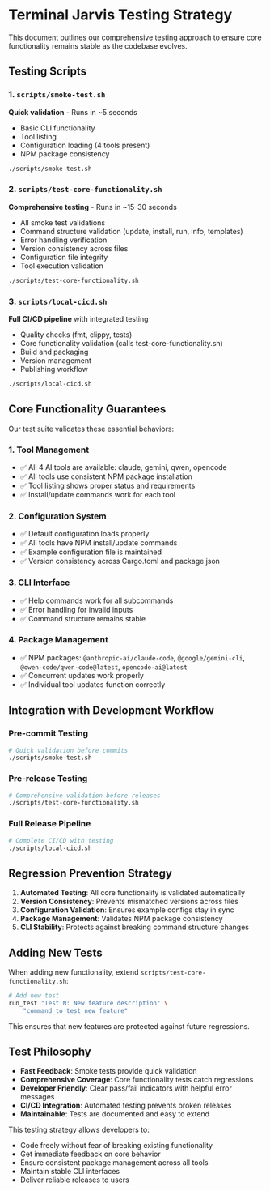 # Terminal Jarvis Testing Strategy

This document outlines our comprehensive testing approach to ensure core functionality remains stable as the codebase evolves.

## Testing Scripts

### 1. `scripts/smoke-test.sh` 
**Quick validation** - Runs in ~5 seconds
- Basic CLI functionality
- Tool listing
- Configuration loading (4 tools present)
- NPM package consistency

```bash
./scripts/smoke-test.sh
```

### 2. `scripts/test-core-functionality.sh`
**Comprehensive testing** - Runs in ~15-30 seconds
- All smoke test validations
- Command structure validation (update, install, run, info, templates)
- Error handling verification
- Version consistency across files
- Configuration file integrity
- Tool execution validation

```bash
./scripts/test-core-functionality.sh
```

### 3. `scripts/local-cicd.sh`
**Full CI/CD pipeline** with integrated testing
- Quality checks (fmt, clippy, tests)
- Core functionality validation (calls test-core-functionality.sh)
- Build and packaging
- Version management
- Publishing workflow

```bash
./scripts/local-cicd.sh
```

## Core Functionality Guarantees

Our test suite validates these essential behaviors:

### 1. **Tool Management**
- ✅ All 4 AI tools are available: claude, gemini, qwen, opencode
- ✅ All tools use consistent NPM package installation
- ✅ Tool listing shows proper status and requirements
- ✅ Install/update commands work for each tool

### 2. **Configuration System**
- ✅ Default configuration loads properly
- ✅ All tools have NPM install/update commands
- ✅ Example configuration file is maintained
- ✅ Version consistency across Cargo.toml and package.json

### 3. **CLI Interface**
- ✅ Help commands work for all subcommands
- ✅ Error handling for invalid inputs
- ✅ Command structure remains stable

### 4. **Package Management**
- ✅ NPM packages: `@anthropic-ai/claude-code`, `@google/gemini-cli`, `@qwen-code/qwen-code@latest`, `opencode-ai@latest`
- ✅ Concurrent updates work properly
- ✅ Individual tool updates function correctly

## Integration with Development Workflow

### Pre-commit Testing
```bash
# Quick validation before commits
./scripts/smoke-test.sh
```

### Pre-release Testing  
```bash
# Comprehensive validation before releases
./scripts/test-core-functionality.sh
```

### Full Release Pipeline
```bash
# Complete CI/CD with testing
./scripts/local-cicd.sh
```

## Regression Prevention Strategy

1. **Automated Testing**: All core functionality is validated automatically
2. **Version Consistency**: Prevents mismatched versions across files
3. **Configuration Validation**: Ensures example configs stay in sync
4. **Package Management**: Validates NPM package consistency
5. **CLI Stability**: Protects against breaking command structure changes

## Adding New Tests

When adding new functionality, extend `scripts/test-core-functionality.sh`:

```bash
# Add new test
run_test "Test N: New feature description" \
    "command_to_test_new_feature"
```

This ensures that new features are protected against future regressions.

## Test Philosophy

- **Fast Feedback**: Smoke tests provide quick validation
- **Comprehensive Coverage**: Core functionality tests catch regressions
- **Developer Friendly**: Clear pass/fail indicators with helpful error messages
- **CI/CD Integration**: Automated testing prevents broken releases
- **Maintainable**: Tests are documented and easy to extend

This testing strategy allows developers to:
- Code freely without fear of breaking existing functionality
- Get immediate feedback on core behavior
- Ensure consistent package management across all tools
- Maintain stable CLI interfaces
- Deliver reliable releases to users
